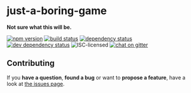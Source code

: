 # just-a-boring-game

**Not sure what this will be.**

[![npm version](https://img.shields.io/npm/v/just-a-boring-game.svg)](https://www.npmjs.com/package/just-a-boring-game)
[![build status](https://img.shields.io/travis/derhuerst/just-a-boring-game.svg)](https://travis-ci.org/derhuerst/just-a-boring-game)
[![dependency status](https://img.shields.io/david/derhuerst/just-a-boring-game.svg)](https://david-dm.org/derhuerst/just-a-boring-game)
[![dev dependency status](https://img.shields.io/david/dev/derhuerst/just-a-boring-game.svg)](https://david-dm.org/derhuerst/just-a-boring-game#info=devDependencies)
![ISC-licensed](https://img.shields.io/github/license/derhuerst/just-a-boring-game.svg)
[![chat on gitter](https://badges.gitter.im/derhuerst.svg)](https://gitter.im/derhuerst)


## Contributing

If you **have a question**, **found a bug** or want to **propose a feature**, have a look at [the issues page](https://github.com/derhuerst/location/issues).
